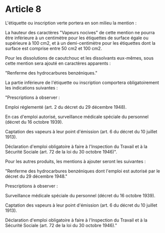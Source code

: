 # Article 8

L'étiquette ou inscription verte portera en son milieu la mention :

La hauteur des caractères "Vapeurs nocives" de cette mention ne pourra être inférieure à un centimètre pour les étiquettes de surface égale ou supérieure à 100 cm2, et à un demi-centimètre pour les étiquettes dont la surface est comprise entre 50 cm2 et 100 cm2.

Pour les dissolutions de caoutchouc et les dissolvants eux-mêmes, sous cette mention sera ajouté en caractères apparents :

"Renferme des hydrocarbures benzéniques."

La partie inférieure de l'étiquette ou inscription comportera obligatoirement les indications suivantes :

"Prescriptions à observer :

Emploi réglementé (art. 2 du décret du 29 décembre 1948).

En cas d'emploi autorisé, surveillance médicale spéciale du personnel (décret du 16 octobre 1939).

Captation des vapeurs à leur point d'émission (art. 6 du décret du 10 juillet 1913).

Déclaration d'emploi obligatoire à faire à l'Inspection du Travail et à la Sécurité Sociale (art. 72 de la loi du 30 octobre 1946)".

Pour les autres produits, les mentions à ajouter seront les suivantes :

"Renferme des hydrocarbures benzéniques dont l'emploi est autorisé par le décret du 29 décembre 1948."

Prescriptions à observer :

Surveillance médicale spéciale du personnel (décret du 16 octobre 1939).

Captation des vapeurs à leur point d'émission (art. 6 du décret du 10 juillet 1913).

Déclaration d'emploi obligatoire à faire à l'Inspection du Travail et à la Sécurité Sociale (art. 72 de la loi du 30 octobre 1946)."
